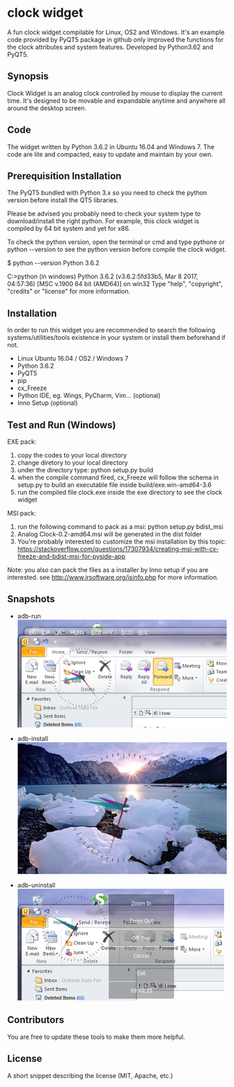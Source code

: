 # clock widget

A fun clock widget compilable for Linux, OS2 and Windows. It's an example code provided by PyQT5 package in github only improved the functions for the clock attributes and system features. Developed by Python3.62 and PyQT5. 

## Synopsis

Clock Widget is an analog clock controlled by mouse to display the current time. It's designed to be movable and expandable anytime and anywhere all around the desktop screen.

## Code

The widget written by Python 3.6.2 in Ubuntu 16.04 and Windows 7. The code are lite and compacted, easy to update and maintain by your own.

## Prerequisition Installation

The PyQT5 bundled with Python 3.x so you need to check the python version before install the QT5 libraries. 

Please be advised you probably need to check your system type to download/install the right python. For example, this clock widget is compiled by 64  bit system and yet for x86.

To check the python version, open the terminal or cmd and type pythone or python --version to see the python version before compile the clock widget.

$ python --version
Python 3.6.2

C:\>python (in windows)
Python 3.6.2 (v3.6.2:5fd33b5, Mar  8 2017, 04:57:36) [MSC v.1900 64 bit (AMD64)] on win32
Type "help", "copyright", "credits" or "license" for more information.
>>>

## Installation

In order to run this widget you are recommended to search the following systems/utilities/tools existence in your system or install them beforehand if not.

* Linux Ubuntu 16.04 / OS2 / Windows 7
* Python 3.6.2
* PyQT5
* pip
* cx_Freeze
* Python IDE, eg. Wings, PyCharm, Vim... (optional)
* Inno Setup (optional) 

## Test and Run (Windows)

EXE pack:
1. copy the codes to your local directory 
2. change diretory to your local directory
3. under the directory type: 
   python setup.py build
4. when the compile command fired, cx_Freeze will follow the schema in setup.py to build an executable file inside build/exe.win-amd64-3.6
5. run the compiled file clock.exe inside the exe directory to see the clock widget

MSI pack:
1. run the following command to pack as a msi:
    python setup.py bdist_msi
2. Analog Clock-0.2-amd64.msi will be generated in the dist folder
3. You're probably interested to customize the msi installation by this topic: 
   https://stackoverflow.com/questions/17307934/creating-msi-with-cx-freeze-and-bdist-msi-for-pyside-app

Note: you also can pack the files as a installer by Inno setup if you are interested. see http://www.jrsoftware.org/isinfo.php for more information.

## Snapshots

* adb-run<br>
![on top](https://github.com/joechiu/clock/blob/master/ss01.png?raw=true "widget on top snapshot")

* adb-install<br>
![expand to screen](https://github.com/joechiu/clock/blob/master/ss02.png?raw=true "expandable to screen by mouse wheel snapshot")

* adb-uninstall<br>
![side menu](https://github.com/joechiu/clock/blob/master/ss03.png?raw=true "side menu snapshot")

## Contributors

You are free to update these tools to make them more helpful.

## License

A short snippet describing the license (MIT, Apache, etc.)
